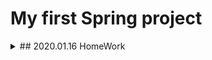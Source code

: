 # My first Spring project

<details>
  
<summary> ## 2020.01.16 HomeWork </summary>
  
<div markdown="1">

###### 용어정리

http://dughdhk321.dothome.co.kr/2020Camp/Spring/sp_ex1.php

----------------

###### 동작원리

https://github.com/heejuShin/MyWeb/tree/master/JSP/HelloSpring/src/main/java/com/handong/csee

<img src="https://user-images.githubusercontent.com/49302519/72535698-53410a80-38bc-11ea-92ea-921008ac2a45.png">

----------------

###### Hello Spring project

https://github.com/heejuShin/MyWeb/tree/master/JSP/HelloSpring/src/main/java/com/handong/csee

<img src="https://user-images.githubusercontent.com/49302519/72502221-23721280-387c-11ea-8914-0d18d1a324e8.png">

----------------

###### spring controller return type

----------------

###### spring controller parameter

</div>

</details>
